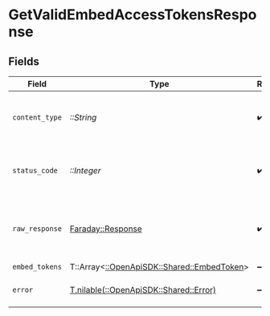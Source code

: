 # GetValidEmbedAccessTokensResponse


## Fields

| Field                                                                           | Type                                                                            | Required                                                                        | Description                                                                     |
| ------------------------------------------------------------------------------- | ------------------------------------------------------------------------------- | ------------------------------------------------------------------------------- | ------------------------------------------------------------------------------- |
| `content_type`                                                                  | *::String*                                                                      | :heavy_check_mark:                                                              | HTTP response content type for this operation                                   |
| `status_code`                                                                   | *::Integer*                                                                     | :heavy_check_mark:                                                              | HTTP response status code for this operation                                    |
| `raw_response`                                                                  | [Faraday::Response](https://www.rubydoc.info/gems/faraday/Faraday/Response)     | :heavy_check_mark:                                                              | Raw HTTP response; suitable for custom response parsing                         |
| `embed_tokens`                                                                  | T::Array<[::OpenApiSDK::Shared::EmbedToken](../../models/shared/embedtoken.md)> | :heavy_minus_sign:                                                              | OK                                                                              |
| `error`                                                                         | [T.nilable(::OpenApiSDK::Shared::Error)](../../models/shared/error.md)          | :heavy_minus_sign:                                                              | Default error response                                                          |